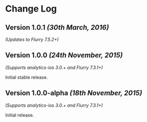 Change Log
==========

Version 1.0.1 *(30th March, 2016)*
-------------------------------------------
*(Updates to Flurry 7.5.2+)*

Version 1.0.0 *(24th November, 2015)*
-------------------------------------------
*(Supports analytics-ios 3.0.+ and Flurry 7.3.1+)*

Initial stable release.

Version 1.0.0-alpha *(18th November, 2015)*
-------------------------------------------
*(Supports analytics-ios 3.0.+ and Flurry 7.3.1+)*

Initial release.
